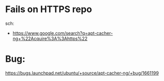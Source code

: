 # Fails on HTTPS repo
sch:
- https://www.google.com/search?q=apt-cacher-ng+%22Acquire%3A%3Ahttps%22


# Bug:
https://bugs.launchpad.net/ubuntu/+source/apt-cacher-ng/+bug/1661199
